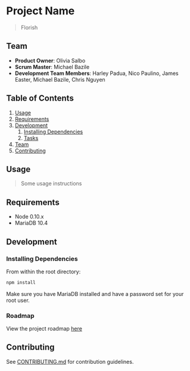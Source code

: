 # Project Name

> Florish 

## Team

  - __Product Owner__: Olivia Salbo
  - __Scrum Master__: Michael Bazile
  - __Development Team Members__: Harley Padua, Nico Paulino, James Easter, Michael Bazile, Chris Nguyen

## Table of Contents

1. [Usage](#Usage)
1. [Requirements](#requirements)
1. [Development](#development)
    1. [Installing Dependencies](#installing-dependencies)
    1. [Tasks](#tasks)
1. [Team](#team)
1. [Contributing](#contributing)

## Usage

> Some usage instructions

## Requirements

- Node 0.10.x
- MariaDB 10.4

## Development

### Installing Dependencies

From within the root directory:

```sh
npm install
```
Make sure you have MariaDB installed and have a password set for your root user.

### Roadmap

View the project roadmap [here](LINK_TO_PROJECT_ISSUES)


## Contributing

See [CONTRIBUTING.md](CONTRIBUTING.md) for contribution guidelines.
